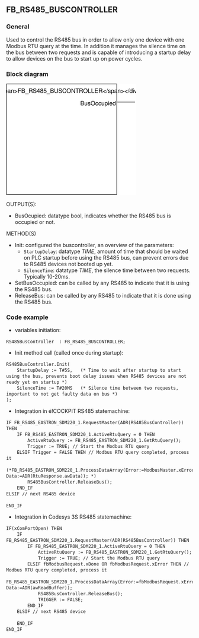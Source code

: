## FB_RS485_BUSCONTROLLER

### __General__
Used to control the RS485 bus in order to allow only one device with one Modbus RTU query at the time. In addition it manages the silence time on the bus between two requests and is capable of introducing a startup delay to allow devices on the bus to start up on power cycles.

### __Block diagram__

<img src="../_img/FB_RS485_BUSCONTROLLER.svg" width="350">

OUTPUT(S):
- BusOcupied: datatype bool, indicates whether the RS485 bus is occupied or not.

METHOD(S)
- Init: configured the buscontroller, an overview of the parameters: 
    - `StartupDelay`: datatype *TIME*, amount of time that should be waited on PLC startup before using the RS485 bus, can prevent errors due to RS485 devices not booted up yet.
    - `SilenceTime`: datatype *TIME*,  the silence time between two requests. Typically 10-20ms.
- SetBusOccupied: can be called by any RS485 to indicate that it is using the RS485 bus.
- ReleaseBus: can be called by any RS485 to indicate that it is done using the RS485 bus.

### __Code example__

- variables initiation:
```
RS485BusController 	: FB_RS485_BUSCONTROLLER;
```

- Init  method call (called once during startup):
```
RS485BusController.Init(
	StartupDelay := T#5S,   (* Time to wait after startup to start using the bus, prevents boot delay issues when RS485 devices are not ready yet on startup *)		
	SilenceTime := T#20MS   (* Silence time between two requests, important to not get faulty data on bus *)		
);
```

- Integration in é!COCKPIT RS485 statemachine:
```
IF FB_RS485_EASTRON_SDM220_1.RequestMaster(ADR(RS485BusController)) THEN
	IF FB_RS485_EASTRON_SDM220_1.ActiveRtuQuery = 0 THEN
		ActiveRtuQuery := FB_RS485_EASTRON_SDM220_1.GetRtuQuery();
		Trigger := TRUE; // Start the Modbus RTU query
	ELSIF Trigger = FALSE THEN // Modbus RTU query completed, process it
		(*FB_RS485_EASTRON_SDM220_1.ProcessDataArray(Error:=ModbusMaster.xError, Data:=ADR(RtuResponse.awData)); *)
		RS485BusController.ReleaseBus();
	END_IF	
ELSIF // next RS485 device

END_IF
```

- Integration in Codesys 3S RS485 statemachine:
```
IF(xComPortOpen) THEN
    IF FB_RS485_EASTRON_SDM220_1.RequestMaster(ADR(RS485BusController)) THEN
		IF FB_RS485_EASTRON_SDM220_1.ActiveRtuQuery = 0 THEN
			ActiveRtuQuery := FB_RS485_EASTRON_SDM220_1.GetRtuQuery();
			Trigger := TRUE; // Start the Modbus RTU query
		ELSIF fbModbusRequest.xDone OR fbModbusRequest.xError THEN // Modbus RTU query completed, process it
			FB_RS485_EASTRON_SDM220_1.ProcessDataArray(Error:=fbModbusRequest.xError, Data:=ADR(awReadBuffer));
			RS485BusController.ReleaseBus();
			TRIGGER := FALSE;
		END_IF	
	ELSIF // next RS485 device

    END_IF
END_IF

```

